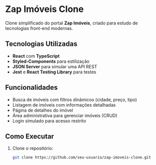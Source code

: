 # Zap Imóveis Clone

Clone simplificado do portal **Zap Imóveis**, criado para estudo de tecnologias front-end modernas.

## Tecnologias Utilizadas

- **React** com **TypeScript**
- **Styled-Components** para estilização
- **JSON Server** para simular uma API REST
- **Jest** e **React Testing Library** para testes

## Funcionalidades

- Busca de imóveis com filtros dinâmicos (cidade, preço, tipo)
- Listagem de imóveis com informações detalhadas
- Página de detalhes do imóvel
- Área administrativa para gerenciar imóveis (CRUD)
- Login simulado para acesso restrito

## Como Executar

1. Clone o repositório:
   ```bash
   git clone https://github.com/seu-usuario/zap-imoveis-clone.git
   ```
